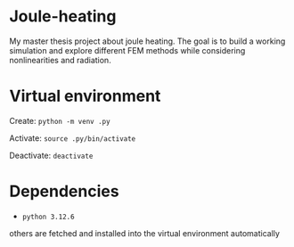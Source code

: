 # Joule-heating

My master thesis project about joule heating. The goal is to build a working simulation and
explore different FEM methods while considering nonlinearities and radiation.

# Virtual environment

Create: `python -m venv .py`

Activate: `source .py/bin/activate`

Deactivate: `deactivate`

# Dependencies

- `python 3.12.6`

others are fetched and installed into the virtual environment automatically

